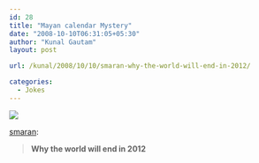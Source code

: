 ```yaml
---
id: 28
title: "Mayan calendar Mystery"
date: "2008-10-10T06:31:05+05:30"
author: "Kunal Gautam"
layout: post

url: /kunal/2008/10/10/smaran-why-the-world-will-end-in-2012/

categories:
  - Jokes
---
```


![](/post/28/mayan-cal.jpg)

[smaran](http://smaran.in/post/53624902):

> **Why the world will end in 2012**
